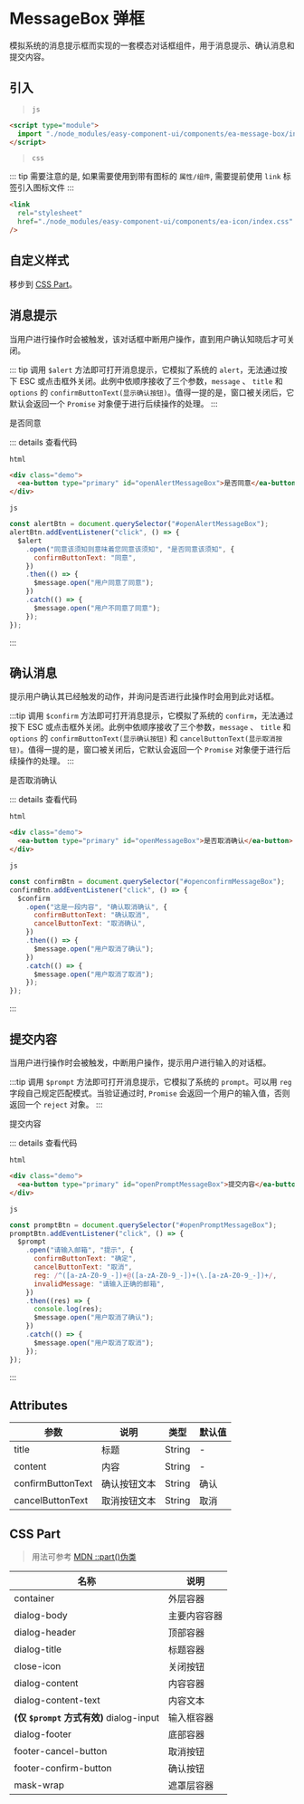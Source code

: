 <script setup>
import { onMounted } from 'vue'

onMounted(() => {
    import('../components/ea-message-box/index.js')
    import('../components/ea-message/index.js')

    import('./index.scss')

    // ------- 消息提示 -------
    // #region
    const alertBtn = document.querySelector("#openAlertMessageBox");
    alertBtn.addEventListener("click", () => {
        $alert
            .open("同意该须知则意味着您同意该须知", "是否同意该须知", {
                confirmButtonText: "同意",
            })
            .then(() => {
                $message.open("用户同意了同意");
            }).catch(() => {
                $message.open("用户不同意了同意");
            });
    });
    // #endregion
    // ------- end -------

    // ------- 确认消息 -------
    // #region
    const confirmBtn = document.querySelector("#openconfirmMessageBox");
    confirmBtn.addEventListener("click", () => {
        $confirm
            .open("这是一段内容", "确认取消确认", {
                confirmButtonText: "确认取消",
                cancelButtonText: "取消确认",
            })
            .then(() => {
                $message.open("用户取消了确认");
            })
            .catch(() => {
                $message.open("用户取消了取消");
            });
    });
    // #endregion
    // ------- end -------

    // ------- 提交内容 -------
    // #region
    const promptBtn = document.querySelector("#openPromptMessageBox");
    promptBtn.addEventListener("click", () => {
        $prompt
            .open("请输入邮箱", "提示", {
                confirmButtonText: "确定",
                cancelButtonText: "取消",
                inputPlaceholder: "请输入邮箱",
                reg: /^([a-zA-Z0-9_-])+@([a-zA-Z0-9_-])+(\.[a-zA-Z0-9_-])+/,
                invalidMessage: "请输入正确的邮箱",
            })
            .then((msg) => {
                console.log(msg);
                $message.open("用户取消了确认");
            })
            .catch(() => {
                $message.open("用户取消了取消");
            });
    });
    // #endregion
    // ------- end -------
})

</script>

# MessageBox 弹框

模拟系统的消息提示框而实现的一套模态对话框组件，用于消息提示、确认消息和提交内容。

## 引入

> `js`

```html
<script type="module">
  import "./node_modules/easy-component-ui/components/ea-message-box/index.js";
</script>
```

> `css`

::: tip
需要注意的是, 如果需要使用到带有图标的 `属性/组件`, 需要提前使用 `link` 标签引入图标文件
:::

```html
<link
  rel="stylesheet"
  href="./node_modules/easy-component-ui/components/ea-icon/index.css"
/>
```

## 自定义样式

移步到 [CSS Part](#css-part)。

## 消息提示

当用户进行操作时会被触发，该对话框中断用户操作，直到用户确认知晓后才可关闭。

::: tip
调用 `$alert` 方法即可打开消息提示，它模拟了系统的 `alert`，无法通过按下 ESC 或点击框外关闭。此例中依顺序接收了三个参数，`message` 、 `title` 和 `options` 的 `confirmButtonText(显示确认按钮)`。值得一提的是，窗口被关闭后，它默认会返回一个 `Promise` 对象便于进行后续操作的处理。
:::

<div class="demo">
    <ea-button type="primary" id="openAlertMessageBox">是否同意</ea-button>
</div>

::: details 查看代码

`html`

```html
<div class="demo">
  <ea-button type="primary" id="openAlertMessageBox">是否同意</ea-button>
</div>
```

`js`

```js
const alertBtn = document.querySelector("#openAlertMessageBox");
alertBtn.addEventListener("click", () => {
  $alert
    .open("同意该须知则意味着您同意该须知", "是否同意该须知", {
      confirmButtonText: "同意",
    })
    .then(() => {
      $message.open("用户同意了同意");
    })
    .catch(() => {
      $message.open("用户不同意了同意");
    });
});
```

:::

## 确认消息

提示用户确认其已经触发的动作，并询问是否进行此操作时会用到此对话框。

:::tip
调用 `$confirm` 方法即可打开消息提示，它模拟了系统的 `confirm`，无法通过按下 ESC 或点击框外关闭。此例中依顺序接收了三个参数，`message` 、 `title` 和 `options` 的 `confirmButtonText(显示确认按钮)` 和 `cancelButtonText(显示取消按钮)`。值得一提的是，窗口被关闭后，它默认会返回一个 `Promise` 对象便于进行后续操作的处理。
:::

<div class="demo">
    <ea-button type="primary" id="openconfirmMessageBox">是否取消确认</ea-button>
</div>

::: details 查看代码

`html`

```html
<div class="demo">
  <ea-button type="primary" id="openMessageBox">是否取消确认</ea-button>
</div>
```

`js`

```js
const confirmBtn = document.querySelector("#openconfirmMessageBox");
confirmBtn.addEventListener("click", () => {
  $confirm
    .open("这是一段内容", "确认取消确认", {
      confirmButtonText: "确认取消",
      cancelButtonText: "取消确认",
    })
    .then(() => {
      $message.open("用户取消了确认");
    })
    .catch(() => {
      $message.open("用户取消了取消");
    });
});
```

:::

## 提交内容

当用户进行操作时会被触发，中断用户操作，提示用户进行输入的对话框。

:::tip
调用 `$prompt` 方法即可打开消息提示，它模拟了系统的 `prompt`。可以用 `reg` 字段自己规定匹配模式。当验证通过时, `Promise` 会返回一个用户的输入值，否则返回一个 `reject` 对象。
:::

<div class="demo">
  <ea-button type="primary" id="openPromptMessageBox">提交内容</ea-button>
</div>

::: details 查看代码

`html`

```html
<div class="demo">
  <ea-button type="primary" id="openPromptMessageBox">提交内容</ea-button>
</div>
```

`js`

```js
const promptBtn = document.querySelector("#openPromptMessageBox");
promptBtn.addEventListener("click", () => {
  $prompt
    .open("请输入邮箱", "提示", {
      confirmButtonText: "确定",
      cancelButtonText: "取消",
      reg: /^([a-zA-Z0-9_-])+@([a-zA-Z0-9_-])+(\.[a-zA-Z0-9_-])+/,
      invalidMessage: "请输入正确的邮箱",
    })
    .then((res) => {
      console.log(res);
      $message.open("用户取消了确认");
    })
    .catch(() => {
      $message.open("用户取消了取消");
    });
});
```

:::

## Attributes

| 参数              | 说明         | 类型   | 默认值 |
| ----------------- | ------------ | ------ | ------ |
| title             | 标题         | String | -      |
| content           | 内容         | String | -      |
| confirmButtonText | 确认按钮文本 | String | 确认   |
| cancelButtonText  | 取消按钮文本 | String | 取消   |

## CSS Part

> 用法可参考 [MDN ::part()伪类](https://developer.mozilla.org/zh-CN/docs/Web/CSS/::part)

| 名称                                     | 说明         |
| ---------------------------------------- | ------------ |
| container                                | 外层容器     |
| dialog-body                              | 主要内容容器 |
| dialog-header                            | 顶部容器     |
| dialog-title                             | 标题容器     |
| close-icon                               | 关闭按钮     |
| dialog-content                           | 内容容器     |
| dialog-content-text                      | 内容文本     |
| **(仅 `$prompt` 方式有效)** dialog-input | 输入框容器   |
| dialog-footer                            | 底部容器     |
| footer-cancel-button                     | 取消按钮     |
| footer-confirm-button                    | 确认按钮     |
| mask-wrap                                | 遮罩层容器   |
